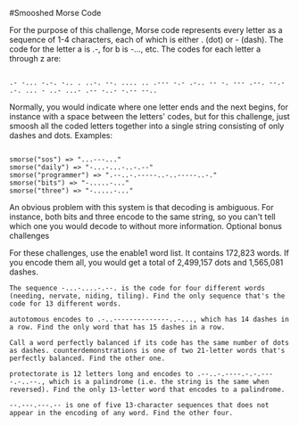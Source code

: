 #Smooshed Morse Code

For the purpose of this challenge, Morse code represents every letter as a sequence of 1-4 characters, each of which is either . (dot) or - (dash). The code for the letter a is .-, for b is -..., etc. The codes for each letter a through z are:

```

.- -... -.-. -.. . ..-. --. .... .. .--- -.- .-.. -- -. --- .--. --.- .-. ... - ..- ...- .-- -..- -.-- --..

```

Normally, you would indicate where one letter ends and the next begins, for instance with a space between the letters' codes, but for this challenge, just smoosh all the coded letters together into a single string consisting of only dashes and dots.
Examples:

```

smorse("sos") => "...---..."
smorse("daily") => "-...-...-..-.--"
smorse("programmer") => ".--..-.-----..-..-----..-."
smorse("bits") => "-.....-..."
smorse("three") => "-.....-..."

```

An obvious problem with this system is that decoding is ambiguous. For instance, both bits and three encode to the same string, so you can't tell which one you would decode to without more information.
Optional bonus challenges

For these challenges, use the enable1 word list. It contains 172,823 words. If you encode them all, you would get a total of 2,499,157 dots and 1,565,081 dashes.

    The sequence -...-....-.--. is the code for four different words (needing, nervate, niding, tiling). Find the only sequence that's the code for 13 different words.

    autotomous encodes to .-..--------------..-..., which has 14 dashes in a row. Find the only word that has 15 dashes in a row.

    Call a word perfectly balanced if its code has the same number of dots as dashes. counterdemonstrations is one of two 21-letter words that's perfectly balanced. Find the other one.

    protectorate is 12 letters long and encodes to .--..-.----.-.-.----.-..--., which is a palindrome (i.e. the string is the same when reversed). Find the only 13-letter word that encodes to a palindrome.

    --.---.---.-- is one of five 13-character sequences that does not appear in the encoding of any word. Find the other four.